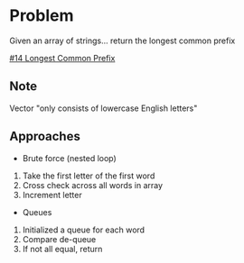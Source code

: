 
# Problem
Given an array of strings...
return the longest common prefix

[\#14 Longest Common Prefix](https://leetcode.com/problems/longest-common-prefix/description/)

## Note
Vector "only consists of lowercase English letters"

## Approaches
- Brute force (nested loop)
1. Take the first letter of the first word
2. Cross check across all words in array
3. Increment letter

- Queues
1. Initialized a queue for each word
2. Compare de-queue
3. If not all equal, return
